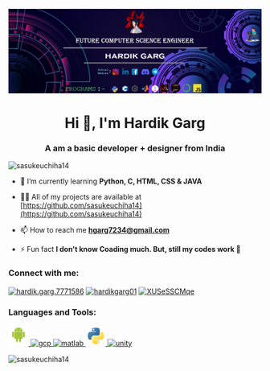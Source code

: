 ![logo](https://github.com/sasukeuchiha14/sasukeuchiha14/blob/main/Github-banner.png)
<h1 align="center">Hi 👋, I'm Hardik Garg</h1>
<h3 align="center">A am a basic developer + designer from India</h3>

<p align="left"> <img src="https://komarev.com/ghpvc/?username=sasukeuchiha14&label=Profile%20views&color=0e75b6&style=flat" alt="sasukeuchiha14" /> </p>

- 🌱 I’m currently learning **Python, C, HTML, CSS & JAVA**

- 👨‍💻 All of my projects are available at [https://github.com/sasukeuchiha14](https://github.com/sasukeuchiha14)

- 📫 How to reach me **hgarg7234@gmail.com**

- ⚡ Fun fact **I don't know Coading much. But, still my codes work 🤡**

<h3 align="left">Connect with me:</h3>
<p align="left">
<a href="https://fb.com/hardik.garg.7771586" target="blank"><img align="center" src="https://raw.githubusercontent.com/rahuldkjain/github-profile-readme-generator/master/src/images/icons/Social/facebook.svg" alt="hardik.garg.7771586" height="30" width="40" /></a>
<a href="https://instagram.com/hardikgarg01" target="blank"><img align="center" src="https://raw.githubusercontent.com/rahuldkjain/github-profile-readme-generator/master/src/images/icons/Social/instagram.svg" alt="hardikgarg01" height="30" width="40" /></a>
<a href="https://discord.gg/XUSeSSCMqe" target="blank"><img align="center" src="https://raw.githubusercontent.com/rahuldkjain/github-profile-readme-generator/master/src/images/icons/Social/discord.svg" alt="XUSeSSCMqe" height="30" width="40" /></a>
</p>

<h3 align="left">Languages and Tools:</h3>
<p align="left"> <a href="https://developer.android.com" target="_blank" rel="noreferrer"> <img src="https://raw.githubusercontent.com/devicons/devicon/master/icons/android/android-original-wordmark.svg" alt="android" width="40" height="40"/> </a> <a href="https://cloud.google.com" target="_blank" rel="noreferrer"> <img src="https://www.vectorlogo.zone/logos/google_cloud/google_cloud-icon.svg" alt="gcp" width="40" height="40"/> </a> <a href="https://www.mathworks.com/" target="_blank" rel="noreferrer"> <img src="https://upload.wikimedia.org/wikipedia/commons/2/21/Matlab_Logo.png" alt="matlab" width="40" height="40"/> </a> <a href="https://www.python.org" target="_blank" rel="noreferrer"> <img src="https://raw.githubusercontent.com/devicons/devicon/master/icons/python/python-original.svg" alt="python" width="40" height="40"/> </a> <a href="https://unity.com/" target="_blank" rel="noreferrer"> <img src="https://www.vectorlogo.zone/logos/unity3d/unity3d-icon.svg" alt="unity" width="40" height="40"/> </a> </p>

<p><img align="center" src="https://github-readme-streak-stats.herokuapp.com/?user=sasukeuchiha14&" alt="sasukeuchiha14" /></p>
